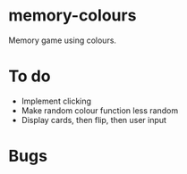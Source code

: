 # memory-colours
Memory game using colours.

# To do
* Implement clicking
* Make random colour function less random
* Display cards, then flip, then user input

# Bugs
